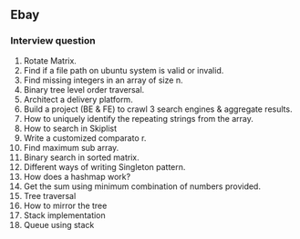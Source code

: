 ## Ebay

### Interview question 
1. Rotate Matrix. 
2. Find if a file path on ubuntu system is valid or invalid.
3. Find missing integers in an array of size n.
4. Binary tree level order traversal.
5. Architect a delivery platform.
6. Build a project (BE & FE) to crawl 3 search engines & aggregate results.
7. How to uniquely identify the repeating strings from the array.
8. How to search in Skiplist
9. Write a customized comparato     r.
10. Find maximum sub array.
11. Binary search in sorted matrix.
12. Different ways of writing Singleton pattern.
13. How does a hashmap work?
14. Get the sum using minimum combination of numbers provided.
15. Tree traversal
16. How to mirror the tree
17. Stack implementation
18. Queue using stack